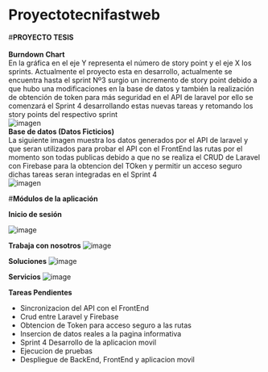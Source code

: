# Proyectotecnifastweb
#<b>PROYECTO TESIS</b>
<br>
<br>
<b>Burndown Chart</b>
<br>
En la gráfica en el eje Y representa el número de story point y el eje X los sprints. 
Actualmente el proyecto esta en desarrollo, actualmente se encuentra hasta el sprint Nº3 surgio un incremento de story point debido a que hubo una modificaciones en la base de datos y también la realización de obtención de token para más seguridad en el API de laravel por ello se comenzará el Sprint 4 desarrollando estas nuevas tareas y retomando los story points del respectivo sprint
<br>
![imagen](https://user-images.githubusercontent.com/55716749/127089162-73f6988e-8991-4b84-b656-e3f6165606cf.png)
<br>
<b>Base de datos (Datos Ficticios)</b> 
<br>
La siguiente imagen muestra los datos generados por el API de laravel y que seran utilizados para probar el API con el FrontEnd las rutas por el momento son todas publicas debido a que no se realiza el CRUD de Laravel con Firebase para la obtencion del TOken y permitir un acceso seguro dichas tareas seran integradas en el Sprint 4
<br>
![imagen](https://user-images.githubusercontent.com/55716749/127091428-2bdc6881-52a2-4aac-8666-c570daac51ab.png)

#<b>Módulos de la aplicación</b>

<b>Inicio de sesión</b>

![image](https://user-images.githubusercontent.com/67065421/127094675-1baf6cd8-3d50-44da-ae98-8ba393cecd33.png)

<b>Trabaja con nosotros</b>
![image](https://user-images.githubusercontent.com/67065421/127095369-ac27a6c6-d347-489f-b5a5-9d88c4f7bf52.png)

<b>Soluciones</b>
![image](https://user-images.githubusercontent.com/67065421/127095664-0143ca78-39df-43e6-ba03-8e30e2d9f047.png)

<b>Servicios</b>
![image](https://user-images.githubusercontent.com/67065421/127095685-eb9e52ea-7abd-46a8-8683-e51f645d2b79.png)

<b>Tareas Pendientes</b>
* Sincronizacion del API con el FrontEnd 
* Crud entre Laravel y Firebase 
* Obtencion de Token para acceso seguro a las rutas 
* Insercion de datos reales a la pagina informativa
* Sprint 4 Desarrollo de la aplicacion movil
* Ejecucion de pruebas 
* Despliegue de BackEnd, FrontEnd y aplicacion movil







